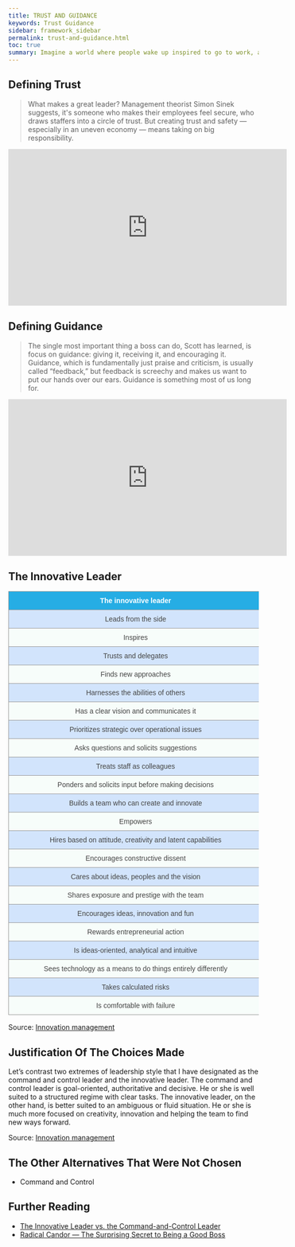 ```yaml
---
title: TRUST AND GUIDANCE
keywords: Trust Guidance
sidebar: framework_sidebar
permalink: trust-and-guidance.html
toc: true
summary: Imagine a world where people wake up inspired to go to work, a world in which trust and loyalty are the rule rather than the exception.
---
```


## Defining Trust
> What makes a great leader? Management theorist Simon Sinek suggests, it's someone who makes their employees feel secure, who draws staffers into a circle of trust. But creating trust and safety — especially in an uneven economy — means taking on big responsibility.

<iframe width="560" height="315" src="https://www.youtube.com/embed/lmyZMtPVodo" frameborder="0" allowfullscreen></iframe>

## Defining Guidance
> The single most important thing a boss can do, Scott has learned, is focus on guidance: giving it, receiving it, and encouraging it. Guidance, which is fundamentally just praise and criticism, is usually called “feedback,” but feedback is screechy and makes us want to put our hands over our ears. Guidance is something most of us long for.

<iframe width="560" height="315" src="https://www.youtube.com/embed/MIh_992Nfes" frameborder="0" allowfullscreen></iframe>

## The Innovative Leader
<style type="text/css">
.tg  {border-collapse:collapse;border-spacing:0;border-color:#999;}
.tg td{font-family:Arial, sans-serif;font-size:14px;padding:10px 5px;border-style:solid;border-width:1px;overflow:hidden;word-break:normal;border-color:#999;color:#444;background-color:#F7FDFA;}
.tg th{font-family:Arial, sans-serif;font-size:14px;font-weight:normal;padding:10px 5px;border-style:solid;border-width:1px;overflow:hidden;word-break:normal;border-color:#999;color:#fff;background-color:#26ADE4;}
.tg .tg-s6z2{text-align:center;min-width:400px;max-width:500px}
.tg .tg-hgcj{font-weight:bold;text-align:center;min-width:500px;max-width:500px}
.tg .tg-5hgy{background-color:#D2E4FC;text-align:center;min-width:500px;max-width:500px}
</style>
<table class="tg">
  <tr>
    <th class="tg-hgcj">The innovative leader</th>
  </tr>
  <tr>
    <td class="tg-5hgy">Leads from the side</td>
  </tr>
  <tr>
    <td class="tg-s6z2">Inspires</td>
  </tr>
  <tr>
    <td class="tg-5hgy">Trusts and delegates</td>
  </tr>
  <tr>
    <td class="tg-s6z2">Finds new approaches</td>
  </tr>
  <tr>
    <td class="tg-5hgy">Harnesses the abilities of others</td>
  </tr>
  <tr>
    <td class="tg-s6z2">Has a clear vision and communicates it</td>
  </tr>
  <tr>
    <td class="tg-5hgy">Prioritizes strategic over operational issues</td>
  </tr>
  <tr>
    <td class="tg-s6z2">Asks questions and solicits suggestions</td>
  </tr>
  <tr>
    <td class="tg-5hgy">Treats staff as colleagues</td>
  </tr>
  <tr>
    <td class="tg-s6z2">Ponders and solicits input before making decisions</td>
  </tr>
  <tr>
    <td class="tg-5hgy">Builds a team who can create and innovate</td>
  </tr>
  <tr>
    <td class="tg-s6z2">Empowers</td>
  </tr>
  <tr>
    <td class="tg-5hgy">Hires based on attitude, creativity and latent capabilities</td>
  </tr>
  <tr>
    <td class="tg-s6z2">Encourages constructive dissent</td>
  </tr>
  <tr>
    <td class="tg-5hgy">Cares about ideas, peoples and the vision</td>
  </tr>
  <tr>
    <td class="tg-s6z2">Shares exposure and prestige with the team</td>
  </tr>
  <tr>
    <td class="tg-5hgy">Encourages ideas, innovation and fun</td>
  </tr>
  <tr>
    <td class="tg-s6z2">Rewards entrepreneurial action</td>
  </tr>
  <tr>
    <td class="tg-5hgy">Is ideas-oriented, analytical and intuitive</td>
  </tr>
  <tr>
    <td class="tg-s6z2">Sees technology as a means to do things entirely differently</td>
  </tr>
  <tr>
    <td class="tg-5hgy">Takes calculated risks</td>
  </tr>
  <tr>
    <td class="tg-s6z2">Is comfortable with failure</td>
  </tr>
</table>

Source: [Innovation management](http://www.innovationmanagement.se/imtool-articles/the-innovative-leader-vs-the-command-and-control-leader/)

## Justification Of The Choices Made
Let’s contrast two extremes of leadership style that I have designated as the command and control leader and the innovative leader.  The command and control leader is goal-oriented, authoritative and decisive. He or she is well suited to a structured regime with clear tasks. The innovative leader, on the other hand, is better suited to an ambiguous or fluid situation. He or she is much more focused on creativity, innovation and helping the team to find new ways forward.

Source: [Innovation management](http://www.innovationmanagement.se/imtool-articles/the-innovative-leader-vs-the-command-and-control-leader/)


## The Other Alternatives That Were Not Chosen
* Command and Control

## Further Reading
* [The Innovative Leader vs. the Command-and-Control Leader](http://www.innovationmanagement.se/imtool-articles/the-innovative-leader-vs-the-command-and-control-leader/)
* [Radical Candor — The Surprising Secret to Being a Good Boss](http://firstround.com/review/radical-candor-the-surprising-secret-to-being-a-good-boss/)

